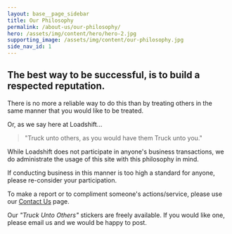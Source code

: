 ```yaml
---
layout: base__page_sidebar
title: Our Philosophy
permalink: /about-us/our-philosophy/
hero: /assets/img/content/hero/hero-2.jpg
supporting_image: /assets/img/content/our-philosophy.jpg
side_nav_id: 1
---
```


## The best way to be successful, is to build a respected reputation.

There is no more a reliable way to do this than by treating others in the same manner that you would like to be treated.

Or, as we say here at Loadshift...

<blockquote class="blockquote">
  <p>"Truck unto others,
as you would have them
Truck unto you."</p>
</blockquote>

While Loadshift does not participate in anyone's business transactions, we do administrate the usage of this site with this philosophy in mind.

If conducting business in this manner is too high a standard for anyone, please re-consider your participation.

To make a report or to compliment someone's actions/service, please use our [Contact Us](/contact-us/) page.

Our _"Truck Unto Others"_ stickers are freely available. If you would like one, please email us and we would be happy to post.